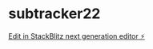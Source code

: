 # subtracker22

[Edit in StackBlitz next generation editor ⚡️](https://stackblitz.com/~/github.com/tripolate/subtracker22)